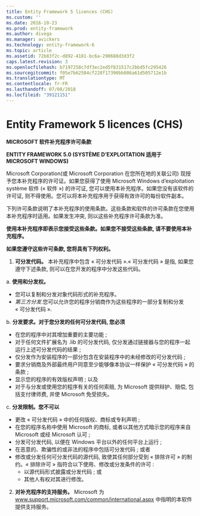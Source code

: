 ```yaml
---
title: Entity Framework 5 licences (CHS)
ms.custom: ''
ms.date: 2016-10-23
ms.prod: entity-framework
ms.author: divega
ms.manager: avickers
ms.technology: entity-framework-6
ms.topic: article
ms.assetid: 72b83f2c-d892-4181-bc6a-290688d3d3f2
caps.latest.revision: 3
ms.openlocfilehash: b7197258c7df3ec2ed5f831517c2bbd5fc295426
ms.sourcegitcommit: f05e7b62584cf228f17390bb086a61d505712e1b
ms.translationtype: MT
ms.contentlocale: fr-FR
ms.lasthandoff: 07/08/2018
ms.locfileid: "39121151"
---
```

# <a name="entity-framework-5-license-chs"></a>Entity Framework 5 licences (CHS)
**MICROSOFT 软件补充程序许可条款**

**ENTITY FRAMEWORK 5.0 (SYSTÈME D’EXPLOITATION 适用于 MICROSOFT WINDOWS)**

Microsoft Corporation(或 Microsoft Corporation 在您所在地的关联公司) 现授予您本补充程序的许可证。如果您获得了使用 Microsoft Windows d’exploitation système 软件 (« 软件 ») 的许可证, 您可以使用本补充程序。如果您没有该软件的许可证, 则不得使用。您可以将本补充程序用于获得有效许可的每份软件副本。

下列许可条款说明了本补充程序的使用条款。这些条款和软件的许可条款在您使用本补充程序时适用。如果发生冲突, 则以这些补充程序许可条款为准。

**使用本补充程序即表示您接受这些条款。如果您不接受这些条款, 请不要使用本补充程序。**

**如果您遵守这些许可条款, 您将具有下列权利。**

1. **可分发代码。** 本补充程序中包含 « 可分发代码 ».« 可分发代码 » 是指, 如果您遵守下述条款, 则可以在您开发的程序中分发这些代码。

a. **使用和分发权。**

-   您可以复制和分发对象代码形式的补充程序。
-   *第三方分发*.您可以允许您的程序分销商作为这些程序的一部分复制和分发 « 可分发代码 ».

b. **分发要求。对于您分发的任何可分发代码, 您必须**

-   在您的程序中对其增加重要的主要功能 ;
-   对于任何文件扩展名为 .lib 的可分发代码, 仅分发通过链接器与您的程序一起运行上述可分发代码的结果 ;
-   仅分发作为安装程序的一部分包含在安装程序中的未经修改的可分发代码 ;
-   要求分销商及外部最终用户同意至少能够像本协议一样保护 « 可分发代码 » 的条款 ;
-   显示您的程序的有效版权声明 ; 以及
-   对于与分发或使用您的程序有关的任何索赔, 为 Microsoft 提供辩护、赔偿, 包括支付律师费, 并使 Microsoft 免受损失。

c. **分发限制。您不可以**

-   更改 « 可分发代码 » 中的任何版权、商标或专利声明 ;
-   在您的程序名称中使用 Microsoft 的商标, 或者以其他方式暗示您的程序来自 Microsoft 或经 Microsoft 认可 ;
-   分发可分发代码, 以便在 Windows 平台以外的任何平台上运行 ;
-   在恶意的、欺骗性的或非法的程序中包括可分发代码 ; 或者
-   修改或分发任何可分发代码的源代码, 致使其任何部分受到 « 排除许可 » 的制约。« 排除许可 » 指符合以下使用、修改或分发条件的许可 :
    -   以源代码形式披露或分发代码 ; 或
    -   其他人有权对其进行修改。

2. **对补充程序的支持服务。** Microsoft 为 www.support.microsoft.com/common/international.aspx 中指明的本软件提供支持服务。
